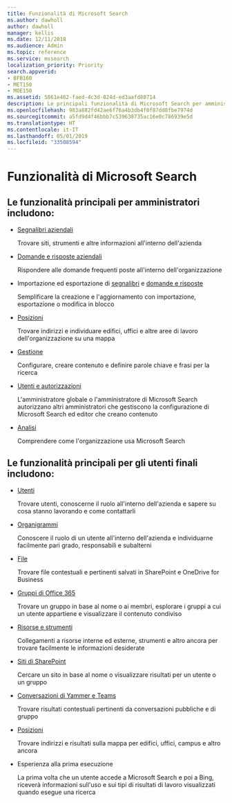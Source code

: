 ```yaml
---
title: Funzionalità di Microsoft Search
ms.author: dawholl
author: dawholl
manager: kellis
ms.date: 12/11/2018
ms.audience: Admin
ms.topic: reference
ms.service: mssearch
localization_priority: Priority
search.appverid:
- BFB160
- MET150
- MOE150
ms.assetid: 5861e462-faed-4c3d-824d-ed3aafd80714
description: Le principali funzionalità di Microsoft Search per amministratori e utenti finali includono segnalibri, domande e risposte, gestione e informazioni dettagliate sui dati
ms.openlocfilehash: 983a882fd42ae6f76a4b3db4f0f87dd8fbe7974d
ms.sourcegitcommit: a5fd9d4f46bbb7c539630735ac16e0c786939e5d
ms.translationtype: HT
ms.contentlocale: it-IT
ms.lasthandoff: 05/01/2019
ms.locfileid: "33508594"
---
```

# <a name="features-of-microsoft-search"></a>Funzionalità di Microsoft Search

## <a name="key-admin-features-include"></a>Le funzionalità principali per amministratori includono:

- [Segnalibri aziendali](create-and-manage-bookmarks.md)
    
    Trovare siti, strumenti e altre informazioni all'interno dell'azienda
    
- [Domande e risposte aziendali](create-and-manage-qas.md)
    
    Rispondere alle domande frequenti poste all'interno dell'organizzazione
    
- Importazione ed esportazione di [segnalibri](bulk-create-bookmarks.md) e [domande e risposte](bulk-create-qas.md)
    
    Semplificare la creazione e l'aggiornamento con importazione, esportazione o modifica in blocco

- [Posizioni](locations.md)
    
    Trovare indirizzi e individuare edifici, uffici e altre aree di lavoro dell'organizzazione su una mappa
    
- [Gestione](set-up-microsoft-search.md)
    
    Configurare, creare contenuto e definire parole chiave e frasi per la ricerca
    
- [Utenti e autorizzazioni](add-users.md)
    
    L'amministratore globale o l'amministratore di Microsoft Search autorizzano altri amministratori che gestiscono la configurazione di Microsoft Search ed editor che creano contenuto
    
- [Analisi](get-insights.md) 
    
    Comprendere come l'organizzazione usa Microsoft Search 
    
## <a name="key-end-user-features-include"></a>Le funzionalità principali per gli utenti finali includono:

- [Utenti](use/find-people-and-groups.md)
    
    Trovare utenti, conoscerne il ruolo all'interno dell'azienda e sapere su cosa stanno lavorando e come contattarli
    
- [Organigrammi](use/find-people-and-groups.md)
    
    Conoscere il ruolo di un utente all'interno dell'azienda e individuarne facilmente pari grado, responsabili e subalterni
    
- [File](use/find-files.md)
    
    Trovare file contestuali e pertinenti salvati in SharePoint e OneDrive for Business
    
- [Gruppi di Office 365](use/find-people-and-groups.md)
    
    Trovare un gruppo in base al nome o ai membri, esplorare i gruppi a cui un utente appartiene e visualizzare il contenuto condiviso
    
- [Risorse e strumenti](use/find-resources-tools-and-more.md)
    
    Collegamenti a risorse interne ed esterne, strumenti e altro ancora per trovare facilmente le informazioni desiderate
    
- [Siti di SharePoint](use/find-sharepoint-sites.md)
    
    Cercare un sito in base al nome o visualizzare risultati per un utente o un gruppo
    
- [Conversazioni di Yammer e Teams](use/find-conversations.md)
    
    Trovare risultati contestuali pertinenti da conversazioni pubbliche e di gruppo

- [Posizioni](use/find-locations.md)
    
    Trovare indirizzi e risultati sulla mappa per edifici, uffici, campus e altro ancora
    
- Esperienza alla prima esecuzione
    
    La prima volta che un utente accede a Microsoft Search e poi a Bing, riceverà informazioni sull'uso e sui tipi di risultati di lavoro visualizzati quando esegue una ricerca